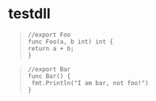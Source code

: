 testdll
=========================
  > `//export Foo` </br>
   `func Foo(a, b int) int {`</br>
       `return a + b;`</br>
   `}`</br>

>`//export Bar` </br>
`func Bar() {`</br>
   ` fmt.Println("I am bar, not foo!")`</br>
`}`</br>
